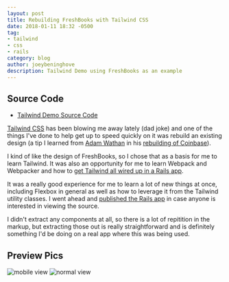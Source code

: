 ```yaml
---
layout: post
title: Rebuilding FreshBooks with Tailwind CSS
date: 2018-01-11 18:32 -0500
tag:
- tailwind
- css
- rails
category: blog
author: joeybeninghove
description: Tailwind Demo using FreshBooks as an example
---
```


## Source Code

* [Tailwind Demo Source Code](https://github.com/joeybeninghove/freshbarks-tailwind-demo)

[Tailwind CSS](http://tailwindcss.com) has been blowing me away lately (dad joke) and one of the things I've done to help get up to speed quickly on it was rebuild an existing design (a tip I learned from [Adam Wathan](http://adamwathan.me) in his [rebuilding of Coinbase](https://www.youtube.com/watch?v=7gX_ApBeSpQ&t=3373s)).

I kind of like the design of FreshBooks, so I chose that as a basis for me to learn Tailwind.  It was also an opportunity for me to learn Webpack and Webpacker and how to [get Tailwind all wired up in a Rails app](https://www.artmann.co/articles/adding-tailwind-css-to-your-rails-app).

It was a really good experience for me to learn a lot of new things at once, including Flexbox in general as well as how to leverage it from the Tailwind utility classes.  I went ahead and [published the Rails app](https://github.com/joeybeninghove/freshbarks-tailwind-demo) in case anyone is interested in viewing the source.

I didn't extract any components at all, so there is a lot of repitition in the markup, but extracting those out is really straightforward and is definitely something I'd be doing on a real app where this was being used.

## Preview Pics

![mobile view](http://link.joey.io/Q3QpnN/8OssPqCoUd+)
![normal view](http://link.joey.io/nHmh6l/lU47sRrfZG+)
